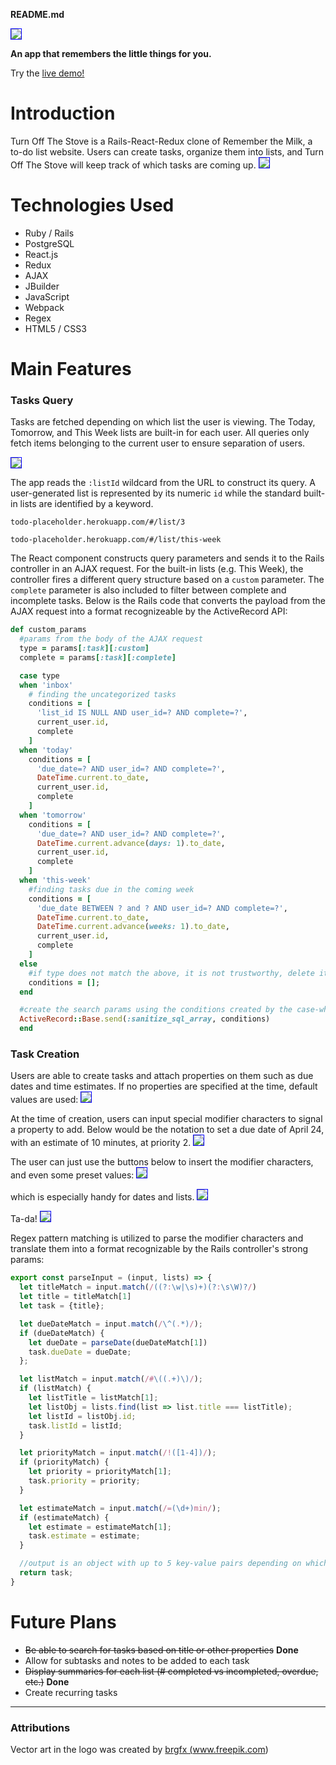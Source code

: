 **README.md**

<kbd><img src="./app/assets/images/logo_w_background.png" style="border: 1px solid blue"/></kbd>


**An app that remembers the little things for you.**

Try the <a href="https://todo-placeholder.herokuapp.com/#/list/all">live demo!</a>

# Introduction
Turn Off The Stove is a Rails-React-Redux clone of Remember the Milk, a to-do list website. Users can create tasks, organize them into lists, and Turn Off The Stove will keep track of which tasks are coming up.
<kbd><img src="./app/assets/images/overview.png" style="border: 1px solid blue"/></kbd>




# Technologies Used
* Ruby / Rails
* PostgreSQL
* React.js
* Redux
* AJAX
* JBuilder
* JavaScript
* Webpack
* Regex
* HTML5 / CSS3

# Main Features

### Tasks Query 
Tasks are fetched depending on which list the user is viewing. The Today, Tomorrow, and This Week lists are built-in for each user. All queries only fetch items belonging to the current user to ensure separation of users. 


<kbd><img src="./app/assets/images/tasks_query_snapshot.png" style="border: 1px solid blue"/></kbd>
<br/>

The app reads the `:listId` wildcard from the URL to construct its query. A user-generated list is represented by its numeric `id` while the standard built-in lists are identified by a keyword. 

`todo-placeholder.herokuapp.com/#/list/3`

`todo-placeholder.herokuapp.com/#/list/this-week`


The React component constructs query parameters and sends it to the Rails controller in an AJAX request. For the built-in lists (e.g. This Week), the controller fires a different query structure based on a `custom` parameter. The `complete` parameter is also included to filter between complete and incomplete tasks. Below is the Rails code that converts the payload from the AJAX request into a format recognizeable by the ActiveRecord API:
```ruby
def custom_params
  #params from the body of the AJAX request
  type = params[:task][:custom]
  complete = params[:task][:complete]

  case type
  when 'inbox'
    # finding the uncategorized tasks
    conditions = [
      'list_id IS NULL AND user_id=? AND complete=?',
      current_user.id,
      complete
    ]
  when 'today'
    conditions = [
      'due_date=? AND user_id=? AND complete=?',
      DateTime.current.to_date,
      current_user.id,
      complete
    ]
  when 'tomorrow'
    conditions = [
      'due_date=? AND user_id=? AND complete=?',
      DateTime.current.advance(days: 1).to_date,
      current_user.id,
      complete
    ]
  when 'this-week'
    #finding tasks due in the coming week
    conditions = [
      'due_date BETWEEN ? and ? AND user_id=? AND complete=?',
      DateTime.current.to_date,
      DateTime.current.advance(weeks: 1).to_date,
      current_user.id,
      complete
    ]
  else
    #if type does not match the above, it is not trustworthy, delete it.
    conditions = [];
  end

  #create the search params using the conditions created by the case-when block above. This will feed into the Task.where() query.
  ActiveRecord::Base.send(:sanitize_sql_array, conditions)
  end
  ```


  ### Task Creation
  Users are able to create tasks and attach properties on them such as due dates and time estimates. If no properties are specified at the time, default values are used:
  <kbd><img src="./app/assets/images/default_output.png" style="border: 1px solid blue" /></kbd>
  <br />

  At the time of creation, users can input special modifier characters to signal a property to add. Below would be the notation to set a due date of April 24, with an estimate of 10 minutes, at priority 2.
  <kbd><img src="./app/assets/images/input_1.png" style="border: 1px solid blue" /></kbd>
  <br />


  The user can just use the buttons below to insert the modifier characters, and even some preset values:
  <kbd><img src="./app/assets/images/input_2.png" style="border: 1px solid blue" /></kbd>
  <br />


  which is especially handy for dates and lists.
  <kbd><img src="./app/assets/images/input_3.png" style="border: 1px solid blue" /></kbd>
  <br />


  Ta-da!
  <kbd><img src="./app/assets/images/output.png" style="border: 1px solid blue" /></kbd>


Regex pattern matching is utilized to parse the modifier characters and translate them into a format recognizable by the Rails controller's strong params:
``` javascript
export const parseInput = (input, lists) => {
  let titleMatch = input.match(/((?:\w|\s)+)(?:\s\W)?/)
  let title = titleMatch[1]
  let task = {title};

  let dueDateMatch = input.match(/\^(.*)/);
  if (dueDateMatch) {
    let dueDate = parseDate(dueDateMatch[1])
    task.dueDate = dueDate;
  };

  let listMatch = input.match(/#\((.+)\)/);
  if (listMatch) {
    let listTitle = listMatch[1];
    let listObj = lists.find(list => list.title === listTitle);
    let listId = listObj.id;
    task.listId = listId; 
  }

  let priorityMatch = input.match(/!([1-4])/);
  if (priorityMatch) {
    let priority = priorityMatch[1];
    task.priority = priority;
  }

  let estimateMatch = input.match(/=(\d+)min/);
  if (estimateMatch) {
    let estimate = estimateMatch[1];
    task.estimate = estimate;
  }

  //output is an object with up to 5 key-value pairs depending on which regex matches are found
  return task;
}
```

# Future Plans
* ~~Be able to search for tasks based on title or other properties~~ **Done**
* Allow for subtasks and notes to be added to each task
* ~~Display summaries for each list (# completed vs incompleted, overdue, etc.)~~ **Done**
* Create recurring tasks


---
### Attributions

Vector art in the logo was created by <a href="https://www.freepik.com/vectors/water">brgfx (www.freepik.com)</a>
